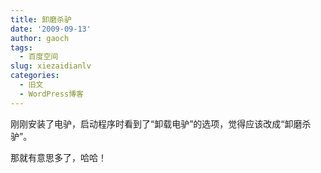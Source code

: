 ```yaml
---
title: 卸磨杀驴
date: '2009-09-13'
author: gaoch
tags:
  - 百度空间
slug: xiezaidianlv
categories:
  - 旧文
  - WordPress博客
---
```


刚刚安装了电驴，启动程序时看到了“卸载电驴”的选项，觉得应该改成“卸磨杀驴”。  
  
那就有意思多了，哈哈！
